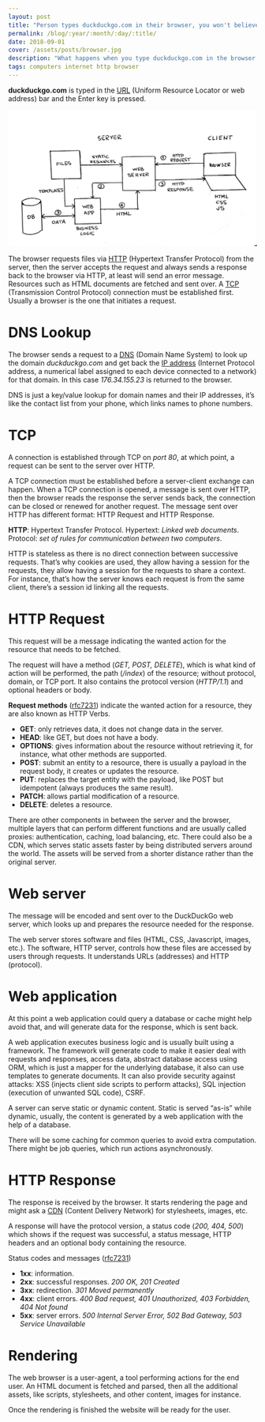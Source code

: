 ```yaml
---
layout: post
title: "Person types duckduckgo.com in their browser, you won't believe what happens next"
permalink: /blog/:year/:month/:day/:title/
date: 2018-09-01
cover: /assets/posts/browser.jpg
description: "What happens when you type duckduckgo.com in the browser and press Enter? Click here to find out!"
tags: computers internet http browser
---
```


**duckduckgo.com** is typed in the [URL](https://en.wikipedia.org/wiki/URL) (Uniform Resource Locator or web address) bar and the Enter key is pressed.

![HTTP flow](/assets/posts/http_flow.jpg)

The browser requests files via [HTTP](https://en.wikipedia.org/wiki/Hypertext_Transfer_Protocol) (Hypertext Transfer Protocol) from the server, then the server accepts the request and always sends a response back to the browser via HTTP, at least will send an error message. Resources such as HTML documents are fetched and sent over. A [TCP](https://en.wikipedia.org/wiki/Transmission_Control_Protocol) (Transmission Control Protocol) connection must be established first. Usually a browser is the one that initiates a request.

# DNS Lookup

The browser sends a request to a [DNS](https://en.wikipedia.org/wiki/Domain_Name_System) (Domain Name System) to look up the domain *duckduckgo.com* and get back the [IP address](https://en.wikipedia.org/wiki/IP_address) (Internet Protocol address, a numerical label assigned to each device connected to a network) for that domain. In this case *176.34.155.23* is returned to the browser.

DNS is just a key/value lookup for domain names and their IP addresses, it’s like the contact list from your phone, which links names to phone numbers.

# TCP

A connection is established through TCP on *port 80*, at which point, a request can be sent to the server over HTTP.

A TCP connection must be established before a server-client exchange can happen. When a TCP connection is opened, a message is sent over HTTP, then the browser reads the response the server sends back, the connection can be closed or renewed for another request. The message sent over HTTP has different format: HTTP Request and HTTP Response.

**HTTP**: Hypertext Transfer Protocol. Hypertext: *Linked web documents*. Protocol: *set of rules for communication between two computers*.

HTTP is stateless as there is no direct connection between successive requests. That’s why cookies are used, they allow having a session for the requests, they allow having a session for the requests to share a context. For instance, that’s how the server knows each request is from the same client, there’s a session id linking all the requests.

# HTTP Request

This request will be a message indicating the wanted action for the resource that needs to be fetched.

The request will have a method (*GET, POST, DELETE*), which is what kind of action will be performed, the path (*/index*) of the resource; without protocol, domain, or TCP port. It also contains the protocol version (*HTTP/1.1*) and optional headers or body.

**Request methods** ([rfc7231](https://tools.ietf.org/html/rfc7231#section-4)) indicate the wanted action for a resource, they are also known as HTTP Verbs.

* **GET**: only retrieves data, it does not change data in the server.
* **HEAD**: like GET, but does not have a body.
* **OPTIONS**: gives information about the resource without retrieving it, for instance, what other methods are supported.
* **POST**: submit an entity to a resource, there is usually a payload in the request body, it creates or updates the resource.
* **PUT**: replaces the target entity with the payload, like POST but idempotent (always produces the same result).
* **PATCH**: allows partial modification of a resource.
* **DELETE**: deletes a resource.

There are other components in between the server and the browser, multiple layers that can perform different functions and are usually called proxies: authentication, caching, load balancing, etc. There could also be a CDN, which serves static assets faster by being distributed servers around the world. The assets will be served from a shorter distance rather than the original server.

# Web server

The message will be encoded and sent over to the DuckDuckGo web server, which looks up and prepares the resource needed for the response.

The web server stores software and files (HTML, CSS, Javascript, images, etc.). The software, HTTP server, controls how these files are accessed by users through requests. It understands URLs (addresses) and HTTP (protocol).

# Web application

At this point a web application could query a database or cache might help avoid that, and will generate data for the response, which is sent back.

A web application executes business logic and is usually built using a framework. The framework will generate code to make it easier deal with requests and responses, access data, abstract database access using ORM, which is just a mapper for the underlying database, it also can use templates to generate documents. It can also provide security against attacks: XSS (injects client side scripts to perform attacks), SQL injection (execution of unwanted SQL code), CSRF.

A server can serve static or dynamic content. Static is served “as-is” while dynamic, usually, the content is generated by a web application with the help of a database.

There will be some caching for common queries to avoid extra computation. There might be job queries, which run actions asynchronously.

# HTTP Response

The response is received by the browser. It starts rendering the page and might ask a [CDN](https://en.wikipedia.org/wiki/Content_delivery_network) (Content Delivery Network) for stylesheets, images, etc.

A response will have the protocol version, a status code (*200, 404, 500*) which shows if the request was successful, a status message, HTTP headers and an optional body containing the resource.

Status codes and messages ([rfc7231](https://tools.ietf.org/html/rfc7231#section-6))

* **1xx**: information.
* **2xx**: successful responses. *200 OK, 201 Created*
* **3xx**: redirection. *301 Moved permanently*
* **4xx**: client errors. *400 Bad request, 401 Unauthorized, 403 Forbidden, 404 Not found*
* **5xx**: server errors. *500 Internal Server Error, 502 Bad Gateway, 503 Service Unavailable*

# Rendering

The web browser is a user-agent, a tool performing actions for the end user. An HTML document is fetched and parsed, then all the additional assets, like scripts, stylesheets, and other content, images for instance.

Once the rendering is finished the website will be ready for the user.
